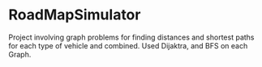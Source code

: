 # RoadMapSimulator
Project involving graph problems for finding distances and shortest paths for each type of vehicle and combined.
Used Dijaktra, and BFS on each Graph.
